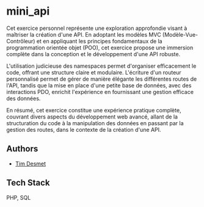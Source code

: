 # mini_api

Cet exercice personnel représente une exploration approfondie visant à maîtriser la création d'une API. En adoptant les modèles MVC (Modèle-Vue-Contrôleur) et en appliquant les principes fondamentaux de la programmation orientée objet (POO), cet exercice propose une immersion complète dans la conception et le développement d'une API robuste.

L'utilisation judicieuse des namespaces permet d'organiser efficacement le code, offrant une structure claire et modulaire. L'écriture d'un routeur personnalisé permet de gérer de manière élégante les différentes routes de l'API, tandis que la mise en place d'une petite base de données, avec des interactions PDO, enrichit l'expérience en fournissant une gestion efficace des données.

En résumé, cet exercice constitue une expérience pratique complète, couvrant divers aspects du développement web avancé, allant de la structuration du code à la manipulation des données en passant par la gestion des routes, dans le contexte de la création d'une API.
## Authors

- [Tim Desmet](https://github.com/TimDesmet00)

## Tech Stack

PHP, SQL
